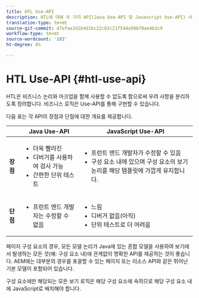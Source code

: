 ```yaml
---
title: HTL Use-API
description: HTL에 대해 두 가지 API(Java Use-API 및 Javascript Use-API) 사용 가능
translation-type: tm+mt
source-git-commit: d7efae3d1b4d1bc22c63c21f544a99bf0ae4b3c9
workflow-type: tm+mt
source-wordcount: '183'
ht-degree: 8%

---
```



# HTL Use-API {#htl-use-api}

HTL은 비즈니스 논리와 마크업을 함께 사용할 수 없도록 함으로써 우려 사항을 분리하도록 장려합니다. 비즈니스 로직은 Use-API를 통해 구현할 수 있습니다.

다음 표는 각 API의 장점과 단점에 대한 개요를 제공합니다.

|  | **Java Use-API** | **JavaScript Use-API** |
|--- |--- |--- |
| **장점** | <ul><li>더욱 빨라진</li><li>디버거를 사용하여 검사 가능</li><li>간편한 단위 테스트</li></ul> | <ul><li>프런트 엔드 개발자가 수정할 수 있음</li><li>구성 요소 내에 있으며 구성 요소의 보기 논리를 해당 템플릿에 가깝게 유지합니다.</li></ul> |
| **단점** | <ul><li>프런트 엔드 개발자는 수정할 수 없음</li></ul> | <ul><li>느림</li><li>디버거 없음(아직)</li><li>단위 테스트로 더 어려움</li></ul> |

페이지 구성 요소의 경우, 모든 모델 논리가 Java에 있는 혼합 모델을 사용하여 보기에서 발생하는 모든 것(예: 구성 요소 내)에 관계없이 명확한 API를 제공하는 것이 좋습니다. AEM에는 대부분의 경우를 포괄할 수 있는 페이지 또는 리소스 API와 같은 뛰어난 기본 모델이 포함되어 있습니다.

구성 요소에만 해당되는 모든 보기 로직은 해당 구성 요소에 속하므로 해당 구성 요소 내에 JavaScript로 배치해야 합니다.
